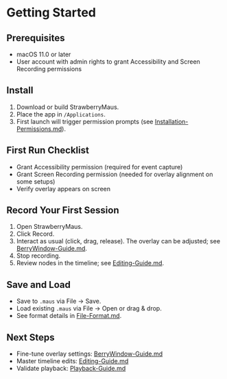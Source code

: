 # Getting Started

## Prerequisites

- macOS 11.0 or later
- User account with admin rights to grant Accessibility and Screen Recording permissions

## Install

1. Download or build StrawberryMaus.
2. Place the app in `/Applications`.
3. First launch will trigger permission prompts (see [Installation-Permissions.md](./Installation-Permissions.md)).

## First Run Checklist

- Grant Accessibility permission (required for event capture)
- Grant Screen Recording permission (needed for overlay alignment on some setups)
- Verify overlay appears on screen

## Record Your First Session

1. Open StrawberryMaus.
2. Click Record.
3. Interact as usual (click, drag, release). The overlay can be adjusted; see [BerryWindow-Guide.md](../modules/BerryWindow-Guide.md).
4. Stop recording.
5. Review nodes in the timeline; see [Editing-Guide.md](./Editing-Guide.md).

## Save and Load

- Save to `.maus` via File → Save.
- Load existing `.maus` via File → Open or drag & drop.
- See format details in [File-Format.md](../reference/File-Format.md).

## Next Steps

- Fine-tune overlay settings: [BerryWindow-Guide.md](../modules/BerryWindow-Guide.md)
- Master timeline edits: [Editing-Guide.md](./Editing-Guide.md)
- Validate playback: [Playback-Guide.md](./Playback-Guide.md)
